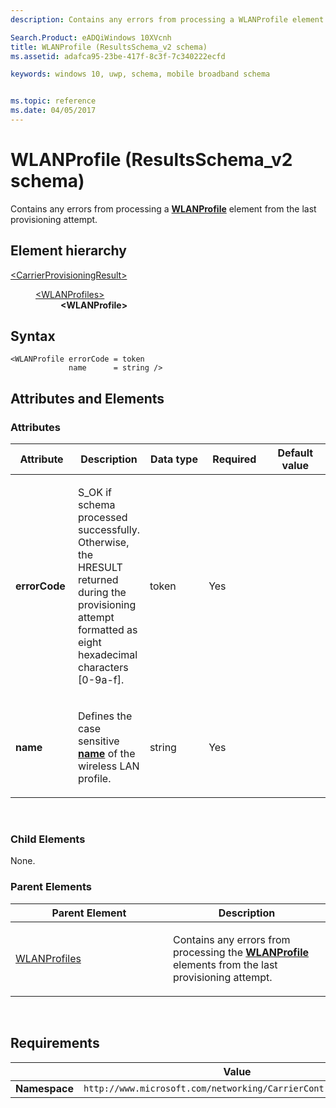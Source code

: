```yaml
---
description: Contains any errors from processing a WLANProfile element from the last provisioning attempt (ResultsSchema_v2 schema).

Search.Product: eADQiWindows 10XVcnh
title: WLANProfile (ResultsSchema_v2 schema)
ms.assetid: adafca95-23be-417f-8c3f-7c340222ecfd

keywords: windows 10, uwp, schema, mobile broadband schema


ms.topic: reference
ms.date: 04/05/2017
---
```


# WLANProfile (ResultsSchema_v2 schema)


Contains any errors from processing a [**WLANProfile**](../wlan/element-wlanprofile.md) element from the last provisioning attempt.

## Element hierarchy

<dl>
<dt><a href="element-carrierprovisioningresult.md">&lt;CarrierProvisioningResult&gt;</a></dt>
<dd>
<dl>
<dt><a href="element-wlanprofiles.md">&lt;WLANProfiles&gt;</a></dt>
<dd><b>&lt;WLANProfile&gt;</b></dd>
</dl>
</dd>
</dl>

## Syntax

``` syntax
<WLANProfile errorCode = token
             name      = string />
```

## Attributes and Elements


### Attributes

<table>
<colgroup>
<col width="20%" />
<col width="20%" />
<col width="20%" />
<col width="20%" />
<col width="20%" />
</colgroup>
<thead>
<tr class="header">
<th>Attribute</th>
<th>Description</th>
<th>Data type</th>
<th>Required</th>
<th>Default value</th>
</tr>
</thead>
<tbody>
<tr class="odd">
<td><strong>errorCode</strong></td>
<td><p>S_OK if schema processed successfully. Otherwise, the HRESULT returned during the provisioning attempt formatted as eight hexadecimal characters [0-9a-f].</p></td>
<td>token</td>
<td>Yes</td>
<td></td>
</tr>
<tr class="even">
<td><strong>name</strong></td>
<td><p>Defines the case sensitive <a href="/uwp/schemas/mobilebroadbandschema/wlan/element-name"><strong>name</strong></a>  of the wireless LAN profile.</p></td>
<td>string</td>
<td>Yes</td>
<td></td>
</tr>
</tbody>
</table>

 

### Child Elements

None.

### Parent Elements

<table>
<colgroup>
<col width="50%" />
<col width="50%" />
</colgroup>
<thead>
<tr class="header">
<th>Parent Element</th>
<th>Description</th>
</tr>
</thead>
<tbody>
<tr class="odd">
<td><a href="element-wlanprofiles.md">WLANProfiles</a> </td>
<td><p>Contains any errors from processing the <a href="/uwp/schemas/mobilebroadbandschema/wlan/element-wlanprofile"><strong>WLANProfile</strong></a>  elements from the last provisioning attempt.</p></td>
</tr>
</tbody>
</table>

 

## Requirements

|          | Value        |
|----------|--------------|
| **Namespace** | `http://www.microsoft.com/networking/CarrierControlResults/v2` |

 

 
